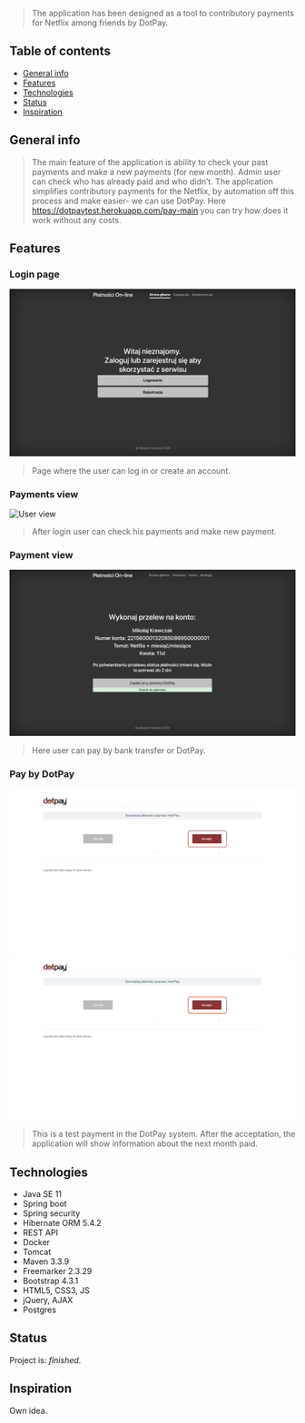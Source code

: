 
> The application has been designed as a tool to contributory payments for Netflix among friends by DotPay. 

## Table of contents
* [General info](#general-info)
* [Features](#features)
* [Technologies](#technologies)
* [Status](#status)
* [Inspiration](#inspiration)

## General info
>The main feature of the application is ability to check your past payments and make a new payments (for new month). Admin user can check who has already paid and who didn’t. The application simplifies contributory payments for the Netflix, by automation off this process and make easier- we can use DotPay. Here https://dotpaytest.herokuapp.com/pay-main you can try how does it work without any costs.  
## Features
### Login page
![Guest view](./src/main/resources/static/img/login.png) 
>  Page where the user can log in or create an account. 

### Payments view
![User view](./src/main/resources/static/img/[payments.png) 
> After login user can check his payments and make new payment.

### Payment view
![User View](./src/main/resources/static/img/payment.png) 
>Here user can pay by bank transfer or DotPay.

### Pay by DotPay
![User View](./src/main/resources/static/img/DotPay.png) 
![User View](./src/main/resources/static/img/DotPay.png)
>This is a test payment in the DotPay system. After the acceptation, the application will show information about the next month paid. 

## Technologies
* Java SE 11
* Spring boot
* Spring security
* Hibernate ORM 5.4.2
* REST API
* Docker
* Tomcat
* Maven 3.3.9
* Freemarker 2.3.29
* Bootstrap 4.3.1
* HTML5, CSS3, JS
* jQuery, AJAX
* Postgres

## Status
Project is: _finished_.

## Inspiration
Own idea.
